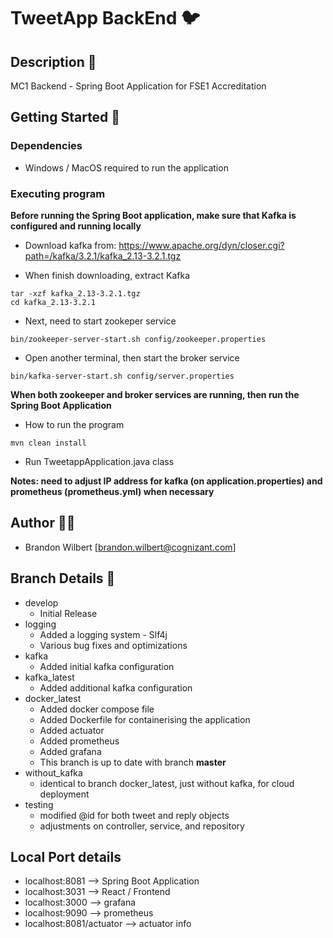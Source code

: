 # TweetApp BackEnd 🐦

## Description 📝

MC1 Backend - Spring Boot Application for FSE1 Accreditation

## Getting Started 🎉

### Dependencies

* Windows / MacOS required to run the application

### Executing program

**Before running the Spring Boot application, make sure that Kafka is configured and running locally**

* Download kafka from: https://www.apache.org/dyn/closer.cgi?path=/kafka/3.2.1/kafka_2.13-3.2.1.tgz

* When finish downloading, extract Kafka
```
tar -xzf kafka_2.13-3.2.1.tgz
cd kafka_2.13-3.2.1
```

* Next, need to start zookeper service
```
bin/zookeeper-server-start.sh config/zookeeper.properties
```

* Open another terminal, then start the broker service
```
bin/kafka-server-start.sh config/server.properties
```

**When both zookeeper and broker services are running, then run the Spring Boot Application**

* How to run the program
```
mvn clean install
```
* Run TweetappApplication.java class

**Notes: need to adjust IP address for kafka (on application.properties) and prometheus (prometheus.yml) when necessary**

## Author 🙋‍♂️

* Brandon Wilbert [brandon.wilbert@cognizant.com]

## Branch Details 💾

* develop
    * Initial Release
* logging
    * Added a logging system - Slf4j
    * Various bug fixes and optimizations
* kafka
    * Added initial kafka configuration
* kafka_latest
    * Added additional kafka configuration
* docker_latest
    * Added docker compose file
    * Added Dockerfile for containerising the application
    * Added actuator
    * Added prometheus
    * Added grafana
    * This branch is up to date with branch **master**
* without_kafka
    * identical to branch docker_latest, just without kafka, for cloud deployment
* testing
    * modified @id for both tweet and reply objects
    * adjustments on controller, service, and repository

## Local Port details

* localhost:8081          --> Spring Boot Application
* localhost:3031          --> React / Frontend
* localhost:3000          --> grafana
* localhost:9090          --> prometheus
* localhost:8081/actuator --> actuator info
